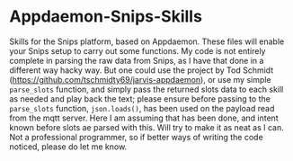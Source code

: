 # Appdaemon-Snips-Skills
Skills for the Snips platform, based on Appdaemon. These files will enable your Snips setup to carry out some functions. My code is not entirely complete in parsing the raw data from Snips, as I have that done in a different way hacky way. But one could use the project by Tod Schmidt (https://github.com/tschmidty69/jarvis-appdaemon), or use my simple `parse_slots` function, and simply pass the returned slots data to each skill as needed and play back the text; please ensure before passing to the `parse_slots` function, `json.loads()`, has been used on the payload read from the mqtt server. Here I am assuming that has been done, and intent known before slots ae parsed with this. Will try to make it as neat as I can. Not a professional programmer, so if better ways of writing the code noticed, please do let me know.
